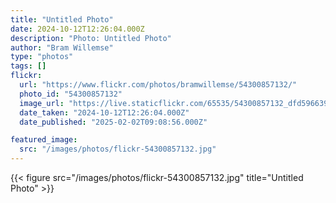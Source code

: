```yaml
---
title: "Untitled Photo"
date: 2024-10-12T12:26:04.000Z
description: "Photo: Untitled Photo"
author: "Bram Willemse"
type: "photos"
tags: []
flickr:
  url: "https://www.flickr.com/photos/bramwillemse/54300857132/"
  photo_id: "54300857132"
  image_url: "https://live.staticflickr.com/65535/54300857132_dfd596639e_h.jpg"
  date_taken: "2024-10-12T12:26:04.000Z"
  date_published: "2025-02-02T09:08:56.000Z"

featured_image:
  src: "/images/photos/flickr-54300857132.jpg"
---
```


{{< figure src="/images/photos/flickr-54300857132.jpg" title="Untitled Photo" >}}
